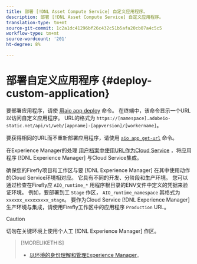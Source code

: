 ```yaml
---
title: 部署 [!DNL Asset Compute Service] 自定义应用程序。
description: 部署 [!DNL Asset Compute Service] 自定义应用程序。
translation-type: tm+mt
source-git-commit: 1c2a1dc41296bf26c432c51b5afa20cb07a4c5c5
workflow-type: tm+mt
source-wordcount: '201'
ht-degree: 8%

---
```



# 部署自定义应用程序 {#deploy-custom-application}

要部署应用程序，请使 [用aio app deploy](https://github.com/adobe/aio-cli#aio-appdeploy) 命令。 在终端中，该命令显示一个URL以访问自定义应用程序。 URL的格式为 `https://[namespace].adobeio-static.net/api/v1/web/[appname]-[appversion]/[workername]`。

要获得相同的URL而不重新部署应用程序，请使用 [`aio app get-url`](https://github.com/adobe/aio-cli#aio-appget-url-action) 命令。

在Experience Manager的处理 [用户档案中使用URL作为Cloud Service](https://docs.adobe.com/content/help/zh-Hans/experience-manager-cloud-service/assets/manage/asset-microservices-configure-and-use.html) ，将应用程序 [!DNL Experience Manager] 与Cloud Service集成。

确保您的Firefly项目和工作区与要 [!DNL Experience Manager] 在其中使用动作的Cloud Service环境相对应。 它具有不同的开发、分阶段和生产环境。 您可以通过检查在Firefly应 `AIO_runtime_*` 用程序根目录的ENV文件中定义的凭据来验证环境。 例如，要部署到工 `Stage` 作区， `AIO_runtime_namespace` 其格式为 `xxxxxx_xxxxxxxxx_stage`。 要作为Cloud Service [!DNL Experience Manager] 生产环境与集成，请使用Firefly工作区中的应用程序 `Production` URL。

>[!CAUTION]
>
>切勿在关键环境上使用个人工 [!DNL Experience Manager] 作区。

>[!MORELIKETHIS]
>
>* [以环境的身份理解和管理Experience Manager](https://docs.adobe.com/content/help/zh-Hans/experience-manager-cloud-service/implementing/using-cloud-manager/manage-environments.html)。

